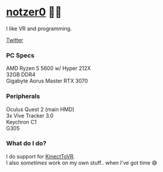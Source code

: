 # [notzer0](https://womp.gay) 🏳‍🌈
I like VR and programming.  
  
[Twitter](https://twitter.com)

### PC Specs  
AMD Ryzen 5 5600 w/ Hyper 212X  
32GB DDR4  
Gigabyte Aorus Master RTX 3070

### Peripherals
Oculus Quest 2 (main HMD)  
3x Vive Tracker 3.0  
Keychron C1  
G305  
  
### What do I do?
I do support for [KinectToVR](https://github.com/KinectToVR).  
I also *sometimes* work on my own stuff.. when I've got time 😅

